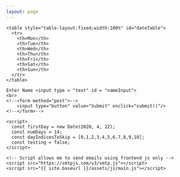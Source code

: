 ```yaml
---
layout: page
---
```

<html>
  <head>
    <link href="css/common.css" rel="stylesheet">
  </head>
  <body>   

    <table style="table-layout:fixed;width:100%" id="dateTable">
      <tr>
        <th>Mon</th>
        <th>Tue</th>
        <th>Wed</th>
        <th>Thu</th>
        <th>Fri</th>
        <th>Sat</th>
        <th>Sun</th>
      </tr>
    </table>

    Enter Name <input type = "text" id = "nameInput">
    <br>
    <!--<form method="post">-->
		<input type="button" value="Submit" onclick="submit()"/>
	<!--</form>-->

    <script>
      const firstDay = new Date(2020, 4, 22);
      const numDays = 14;
      const dayIndicesToSkip = [0,1,2,3,4,5,6,7,8,9,10];
      const testing = false;
    </script>

    <!-- Script allows me to send emails using frontend js only -->
    <script src="https://smtpjs.com/v3/smtp.js"></script>  
    <script src="{{ site.baseurl }}/assets/js/main.js"></script>
  </body>
</html>
